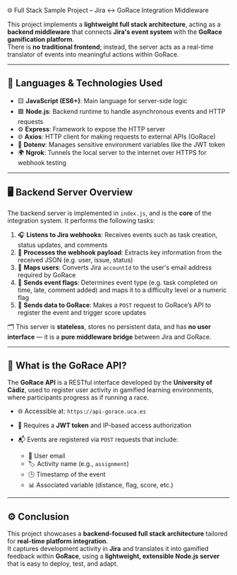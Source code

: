 🌐 Full Stack Sample Project – Jira ↔ GoRace Integration Middleware

This project implements a **lightweight full stack architecture**, acting as a **backend middleware** that connects **Jira's event system** with the **GoRace gamification platform**.  
There is **no traditional frontend**; instead, the server acts as a real-time translator of events into meaningful actions within GoRace.

---

## 🧩 Languages & Technologies Used

- 🟨 **JavaScript (ES6+)**: Main language for server-side logic  
- 🟩 **Node.js**: Backend runtime to handle asynchronous events and HTTP requests  
- ⚙️ **Express**: Framework to expose the HTTP server  
- 🌐 **Axios**: HTTP client for making requests to external APIs (GoRace)  
- 🔐 **Dotenv**: Manages sensitive environment variables like the JWT token  
- 🌍 **Ngrok**: Tunnels the local server to the internet over HTTPS for webhook testing

---

## 🖥️ Backend Server Overview

The backend server is implemented in `index.js`, and is the **core** of the integration system. It performs the following tasks:

1. 🎧 **Listens to Jira webhooks**: Receives events such as task creation, status updates, and comments  
2. 🧠 **Processes the webhook payload**: Extracts key information from the received JSON (e.g. user, issue, status)  
3. 🔄 **Maps users**: Converts Jira `accountId` to the user's email address required by GoRace  
4. 🚩 **Sends event flags**: Determines event type (e.g. task completed on time, late, comment added) and maps it to a difficulty level or a numeric flag  
5. 📡 **Sends data to GoRace**: Makes a `POST` request to GoRace’s API to register the event and trigger score updates

🗂️ This server is **stateless**, stores no persistent data, and has **no user interface** — it is a **pure middleware bridge** between Jira and GoRace.

---

## 🏁 What is the GoRace API?

The **GoRace API** is a RESTful interface developed by the **University of Cádiz**, used to register user activity in gamified learning environments, where participants progress as if running a race.

- 🌐 Accessible at: `https://api-gorace.uca.es`  
- 🔐 Requires a **JWT token** and IP-based access authorization  
- 📬 Events are registered via `POST` requests that include:

  - 📧 User email  
  - 🏷️ Activity name (e.g., `assignment`)  
  - 🕒 Timestamp of the event  
  - 📊 Associated variable (distance, flag, score, etc.)

---

## ⚙️ Conclusion

This project showcases a **backend-focused full stack architecture** tailored for **real-time platform integration**.  
It captures development activity in **Jira** and translates it into gamified feedback within **GoRace**, using a **lightweight, extensible Node.js server** that is easy to deploy, test, and adapt.